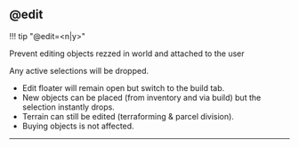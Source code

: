 ## @edit

!!! tip "@edit=&lt;n|y&gt;"

Prevent editing objects rezzed in world and attached to the user

Any active selections will be dropped.

* Edit floater will remain open but switch to the build tab.
* New objects can be placed (from inventory and via build) but the selection instantly drops.
* Terrain can still be edited (terraforming & parcel division).
* Buying objects is not affected.

---
